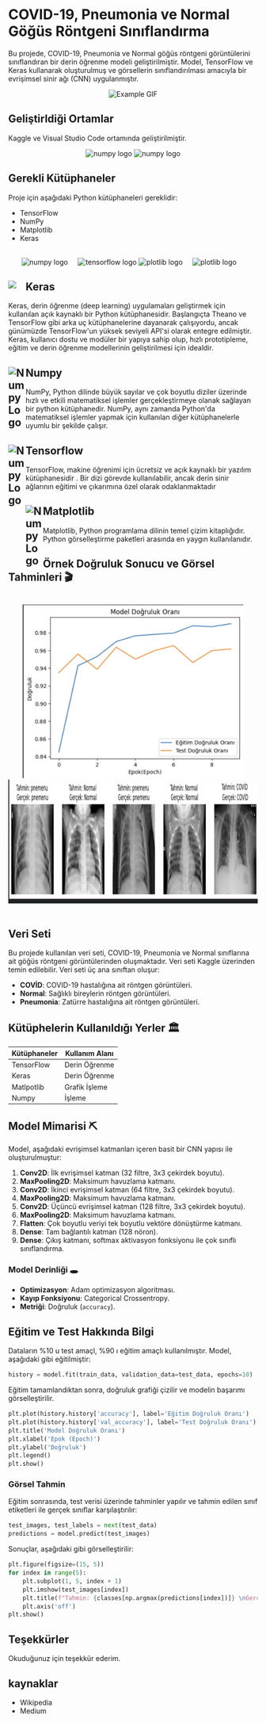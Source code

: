 
# COVID-19, Pneumonia ve Normal Göğüs Röntgeni Sınıflandırma

Bu projede, COVID-19, Pneumonia ve Normal göğüs röntgeni görüntülerini sınıflandıran bir derin öğrenme modeli geliştirilmiştir. Model, TensorFlow ve Keras kullanarak oluşturulmuş ve görsellerin sınıflandırılması amacıyla bir evrişimsel sinir ağı (CNN) uygulanmıştır.
<p align="center">
  <img src="https://i.pinimg.com/originals/10/90/b0/1090b076249fea28b750c046e96c5489.gif" alt="Example GIF">
</p>




## Geliştirldiği Ortamlar
Kaggle ve Visual Studio Code ortamında geliştirilmiştir.
<br> 

<div align="Center">
  <img src="https://miro.medium.com/v2/resize:fit:1200/1*JSbnt_mxpFfkGtNtGbR40g.png" height="200" alt="numpy logo"  />
  <img src="https://www.justinjbird.me/images/apps/vscode.webp" height="200" alt="numpy logo"  />
<br>
</div>

## Gerekli Kütüphaneler
Proje için aşağıdaki Python kütüphaneleri gereklidir:
- TensorFlow
- NumPy
- Matplotlib
- Keras
<br>
<div align="Center">
  <img src="https://cdn.jsdelivr.net/gh/devicons/devicon/icons/numpy/numpy-original.svg" height="50" alt="numpy logo"  />
  <img width="12" />
  <img src="https://cdn.jsdelivr.net/gh/devicons/devicon/icons/tensorflow/tensorflow-original.svg" height="50" alt="tensorflow logo"  />
  <img src="https://upload.wikimedia.org/wikipedia/commons/thumb/0/01/Created_with_Matplotlib-logo.svg/2048px-Created_with_Matplotlib-logo.svg.png" height="50" alt="plotlib logo"  />
  <img width="12" />
  <img src="https://upload.wikimedia.org/wikipedia/commons/thumb/a/ae/Keras_logo.svg/1200px-Keras_logo.svg.png" height="50" alt="plotlib logo"/>
  <img width="12" />
</div>

## Keras <img src="https://upload.wikimedia.org/wikipedia/commons/thumb/a/ae/Keras_logo.svg/1200px-Keras_logo.svg.png" width="35" align="left">

Keras, derin öğrenme (deep learning) uygulamaları geliştirmek için kullanılan açık kaynaklı bir Python kütüphanesidir. Başlangıçta Theano ve TensorFlow gibi arka uç kütüphanelerine dayanarak çalışıyordu, ancak günümüzde TensorFlow'un yüksek seviyeli API'si olarak entegre edilmiştir. Keras, kullanıcı dostu ve modüler bir yapıya sahip olup, hızlı prototipleme, eğitim ve derin öğrenme modellerinin geliştirilmesi için idealdir.

## Numpy <img src="https://numpy.org/images/logo.svg" alt="Numpy Logo" width="35" align="left">
NumPy, Python dilinde büyük sayılar ve çok boyutlu diziler üzerinde hızlı ve etkili matematiksel işlemler gerçekleştirmeye olanak sağlayan bir python kütüphanedir. NumPy, aynı zamanda Python'da matematiksel işlemler yapmak için kullanılan diğer kütüphanelerle uyumlu bir şekilde çalışır.

## Tensorflow <img src="https://avatars.githubusercontent.com/u/15658638?s=280&v=4" alt="Numpy Logo" width="35" align="left">
TensorFlow, makine öğrenimi için ücretsiz ve açık kaynaklı bir yazılım kütüphanesidir . Bir dizi görevde kullanılabilir, ancak derin sinir ağlarının eğitimi ve çıkarımına özel olarak odaklanmaktadır

## Matplotlib <img src="https://upload.wikimedia.org/wikipedia/commons/thumb/0/01/Created_with_Matplotlib-logo.svg/2048px-Created_with_Matplotlib-logo.svg.png" alt="Numpy Logo" width="35" align="left">

Matplotlib, Python programlama dilinin temel çizim kitaplığıdır. Python görselleştirme paketleri arasında en yaygın kullanılanıdır.



##  Örnek Doğruluk Sonucu ve Görsel Tahminleri 🎬
<br>
<div align="Center">
  <img src="https://github.com/realmir1/CVD_PNE_NOR/blob/main/Ekran%20Resmi%202025-01-13%2017.23.39.png?raw=true" height="350" alt="numpy logo"  />
</div>

<div align="Center">
  <img src="https://github.com/realmir1/CVD_PNE_NOR/blob/main/Ekran%20Resmi%202025-01-13%2019.25.32.png?raw=true" height="250" alt="numpy logo"  />
</div>

<br>

## Veri Seti 

Bu projede kullanılan veri seti, COVID-19, Pneumonia ve Normal sınıflarına ait göğüs röntgeni görüntülerinden oluşmaktadır. Veri seti Kaggle üzerinden temin edilebilir. Veri seti üç ana sınıftan oluşur:

- **COVİD**: COVID-19 hastalığına ait röntgen görüntüleri.
- **Normal**: Sağlıklı bireylerin röntgen görüntüleri.
- **Pneumonia**: Zatürre hastalığına ait röntgen görüntüleri.

## Kütüphelerin Kullanıldığı Yerler 🏛️

| Kütüphaneler       | Kullanım Alanı       |
|--------------------|----------------------|
| TensorFlow         | Derin Öğrenme        |
| Keras              | Derin Öğrenme        |
| Matlpotlib         | Grafik İşleme        |
| Numpy              | İşleme               | 

## Model Mimarisi ⛏️

Model, aşağıdaki evrişimsel katmanları içeren basit bir CNN yapısı ile oluşturulmuştur:

1. **Conv2D**: İlk evrişimsel katman (32 filtre, 3x3 çekirdek boyutu).
2. **MaxPooling2D**: Maksimum havuzlama katmanı.
3. **Conv2D**: İkinci evrişimsel katman (64 filtre, 3x3 çekirdek boyutu).
4. **MaxPooling2D**: Maksimum havuzlama katmanı.
5. **Conv2D**: Üçüncü evrişimsel katman (128 filtre, 3x3 çekirdek boyutu).
6. **MaxPooling2D**: Maksimum havuzlama katmanı.
7. **Flatten**: Çok boyutlu veriyi tek boyutlu vektöre dönüştürme katmanı.
8. **Dense**: Tam bağlantılı katman (128 nöron).
9. **Dense**: Çıkış katmanı, softmax aktivasyon fonksiyonu ile çok sınıflı sınıflandırma.

### Model Derinliği 🕳️

- **Optimizasyon**: Adam optimizasyon algoritması.
- **Kayıp Fonksiyonu**: Categorical Crossentropy.
- **Metriği**: Doğruluk (`accuracy`).

## Eğitim ve Test Hakkında Bilgi 
Dataların %10 u test amaçl, %90 ı eğitim amaçlı kullanılmıştır.
Model, aşağıdaki gibi eğitilmiştir:

```python
history = model.fit(train_data, validation_data=test_data, epochs=10)
```

Eğitim tamamlandıktan sonra, doğruluk grafiği çizilir ve modelin başarımı görselleştirilir.

```python
plt.plot(history.history['accuracy'], label='Eğitim Doğruluk Oranı')
plt.plot(history.history['val_accuracy'], label='Test Doğruluk Oranı')
plt.title('Model Doğruluk Oranı')
plt.xlabel('Epok (Epoch)')
plt.ylabel('Doğruluk')
plt.legend()
plt.show()
```

### Görsel Tahmin

Eğitim sonrasında, test verisi üzerinde tahminler yapılır ve tahmin edilen sınıf etiketleri ile gerçek sınıflar karşılaştırılır:

```python
test_images, test_labels = next(test_data)
predictions = model.predict(test_images)
```

Sonuçlar, aşağıdaki gibi görselleştirilir:

```python
plt.figure(figsize=(15, 5))
for index in range(5):
    plt.subplot(1, 5, index + 1)
    plt.imshow(test_images[index])
    plt.title(f"Tahmin: {classes[np.argmax(predictions[index])]} \nGerçek: {classes[np.argmax(test_labels[index])]}")
    plt.axis('off')
plt.show()
```


## Teşekkürler

Okuduğunuz için teşekkür ederim.


## kaynaklar 

- Wikipedia
- Medium
